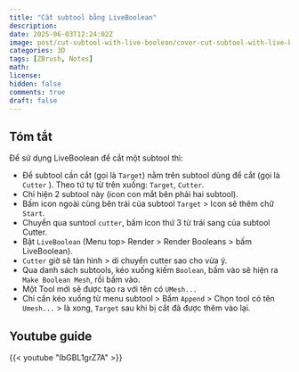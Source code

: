 ```yaml
---
title: "Cắt subtool bằng LiveBoolean"
description: 
date: 2025-06-03T12:24:02Z
image: post/cut-subtool-with-live-boolean/cover-cut-subtool-with-live-boolean.webp
categories: 3D
tags: [ZBrush, Notes]
math: 
license: 
hidden: false
comments: true
draft: false
---
```

## Tóm tắt

Để sử dụng LiveBoolean để cắt một subtool thì:

- Để subtool cần cắt (gọi là `Target`) nằm trên subtool dùng để cắt (gọi là `Cutter` ). Theo tứ tự từ trên xuống: `Target`, `Cutter`.
- Chỉ hiện 2 subtool này (icon con mắt bên phải hai subtool).
- Bấm icon ngoài cùng bên trái của subtool `Target` > Icon sẽ thêm chữ `Start`.
- Chuyển qua suntool `cutter`, bấm icon thứ 3 từ trái sang của subtool Cutter.
- Bật `LiveBoolean` (Menu top> Render > Render Booleans > bấm LiveBoolean).
- `Cutter` giờ sẽ tàn hình > di chuyển cutter sao cho vừa ý.
- Qua danh sách subtools, kéo xuống kiếm `Boolean`, bấm vào sẽ hiện ra `Make Boolean Mesh`, rồi bấm vào.
- Một Tool mới sẽ được tạo ra với tên có `UMesh...`
- Chỉ cần kéo xuống từ menu subtool > Bấm `Append` > Chọn tool có tên `Umesh...` > là xong, `Target` sau khi bị cắt đã được thêm vào lại.

## Youtube guide

{{< youtube "IbGBL1grZ7A" >}}
